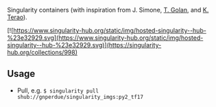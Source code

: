 Singularity containers (with inspiration from J. Simone, [T. Golan](https://github.com/TomaszGolan/mlmpr), and [K. Terao](https://github.com/DeepLearnPhysics/larcv2-singularity)).

[![https://www.singularity-hub.org/static/img/hosted-singularity--hub-%23e32929.svg](https://www.singularity-hub.org/static/img/hosted-singularity--hub-%23e32929.svg)](https://singularity-hub.org/collections/998)

## Usage

* Pull, e.g. `$ singularity pull shub://gnperdue/singularity_imgs:py2_tf17`
